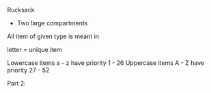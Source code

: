 Rucksack
- Two large compartments

All item of given type is meant in 

letter = unique item


Lowercase items a - z have priority 1 - 26
Uppercase items A - Z have priority 27 - 52

Part 2:

